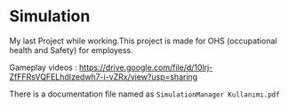 # Simulation
My last Project while working.This project is made for OHS (occupational health and Safety) for employess.

Gameplay videos : https://drive.google.com/file/d/10lrj-ZfFFRsVQFELhdIzedwh7-i-vZRx/view?usp=sharing

There is a documentation file named as `SimulationManager Kullanımı.pdf` 
